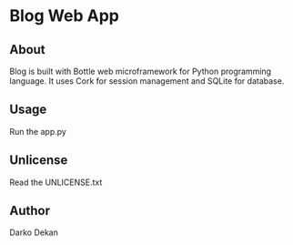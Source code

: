 # Blog Web App 

## About
Blog is built with Bottle web microframework for Python programming language.
It uses Cork for session management and SQLite for database.

## Usage
Run the app.py

## Unlicense
Read the UNLICENSE.txt

## Author
Darko Dekan
